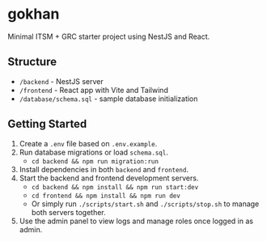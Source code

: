 # gokhan

Minimal ITSM + GRC starter project using NestJS and React.

## Structure
- `/backend` - NestJS server
- `/frontend` - React app with Vite and Tailwind
- `/database/schema.sql` - sample database initialization

## Getting Started
1. Create a `.env` file based on `.env.example`.
2. Run database migrations or load `schema.sql`.
   - `cd backend && npm run migration:run`
3. Install dependencies in both `backend` and `frontend`.
4. Start the backend and frontend development servers.
   - `cd backend && npm install && npm run start:dev`
   - `cd frontend && npm install && npm run dev`
   - Or simply run `./scripts/start.sh` and `./scripts/stop.sh` to manage both
     servers together.
5. Use the admin panel to view logs and manage roles once logged in as admin.


